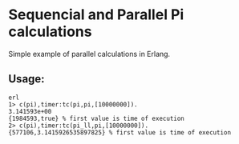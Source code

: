 # Sequencial and Parallel Pi calculations

Simple example of parallel calculations in Erlang.

## Usage:
```
erl
1> c(pi),timer:tc(pi,pi,[10000000]).
3.141593e+00
{1984593,true} % first value is time of execution
2> c(pi),timer:tc(pi_ll,pi,[10000000]).
{577106,3.1415926535897825} % first value is time of execution
```
